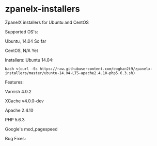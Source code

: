 zpanelx-installers
==================

ZpanelX installers for Ubuntu and CentOS

Supported OS's:

Ubuntu,
14.04
So far

CentOS, 
N/A Yet


Installers:
Ubuntu 14.04:

```bash <(curl -Ss https://raw.githubusercontent.com/eoghan2t9/zpanelx-installers/master/ubuntu-14.04-LTS-apache2.4.10-php5.6.3.sh)```


Features:

Varnish 4.0.2

XCache v4.0.0-dev

Apache 2.4.10

PHP 5.6.3

Google's mod_pagespeed

Bug Fixes:
